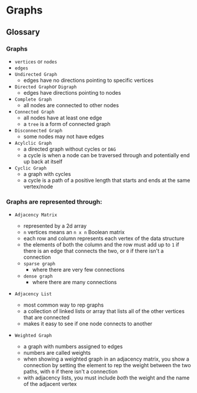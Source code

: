 # Graphs

## Glossary

### Graphs
  * `vertices` or `nodes`
  * `edges`
* `Undirected Graph`
  - edges have no directions pointing to specific vertices
* `Directed Graph`or `Digraph`
  - edges have directions pointing to nodes
* `Complete Graph`
  - all nodes are connected to other nodes
* `Connected Graph`
  - all nodes have at least one edge
  - a `tree` is a form of connected graph
* `Disconnected Graph`
  - some nodes may not have edges
* `Acylclic Graph`
  - a directed graph without cycles or `DAG`
  - a cycle is when a node can be traversed through and potentially end up back at itself
* `Cyclic Graph`
  - a graph with cycles
  - a cycle is a path of a positive length that starts and ends at the same vertex/node
  
### Graphs are represented through:

* `Adjacency Matrix`
  - represented by a 2d array
  - `n` vertices means an `n x n` Boolean matrix
  - each row and column represents each vertex of the data structure
  - the elements of both the column and the row must add up to `1` if there is an edge that connects the two, or `0` if there isn't a connection
  * `sparse graph`
    - where there are very few connections
  * `dense graph`
    - where there are many connections
* `Adjacency List`
  - most common way to rep graphs
  - a collection of linked lists or array that lists all of the other vertices that are connected
  - makes it easy to see if one node connects to another

* `Weighted Graph`
  - a graph with numbers assigned to edges
  - numbers are called weights
  - when showing a weighted graph in an adjacency matrix, you show a connection by setting the element to rep the weight between the two paths, with `0` if there isn't a connection
  - with adjacency lists, you must include *both* the weight and the name of the adjacent vertex
